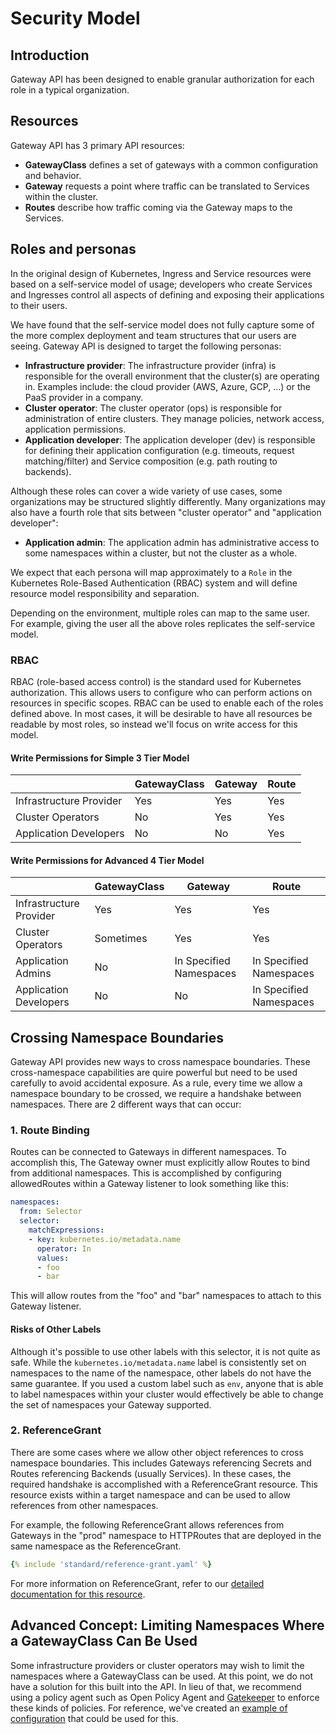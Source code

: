 # Security Model

## Introduction
Gateway API has been designed to enable granular authorization for each role in
a typical organization.

## Resources
Gateway API has 3 primary API resources:

* **GatewayClass** defines a set of gateways with a common configuration and
  behavior.
* **Gateway** requests a point where traffic can be translated to Services
  within the cluster.
* **Routes** describe how traffic coming via the Gateway maps to the Services.

## Roles and personas

In the original design of Kubernetes, Ingress and Service resources were based
on a self-service model of usage; developers who create Services and Ingresses
control all aspects of defining and exposing their applications to their users.

We have found that the self-service model does not fully capture some of the
more complex deployment and team structures that our users are seeing. Gateway
API is designed to target the following personas:

* **Infrastructure provider**: The infrastructure provider (infra) is
  responsible for the overall environment that the cluster(s) are operating in.
  Examples include: the cloud provider (AWS, Azure, GCP, ...) or the PaaS
  provider in a company.
* **Cluster operator**: The cluster operator (ops) is responsible for
  administration of entire clusters. They manage policies, network access,
  application permissions.
* **Application developer**: The application developer (dev) is responsible for
  defining their application configuration (e.g. timeouts, request
  matching/filter) and Service composition (e.g. path routing to backends).

Although these roles can cover a wide variety of use cases, some organizations
may be structured slightly differently. Many organizations may also have a
fourth role that sits between "cluster operator" and "application developer":

* **Application admin**: The application admin has administrative access to some
  namespaces within a cluster, but not the cluster as a whole.

We expect that each persona will map approximately to a `Role` in the Kubernetes
Role-Based Authentication (RBAC) system and will define resource model
responsibility and separation.

Depending on the environment, multiple roles can map to the same user. For
example, giving the user all the above roles replicates the self-service model.

### RBAC
RBAC (role-based access control) is the standard used for Kubernetes
authorization. This allows users to configure who can perform actions on
resources in specific scopes. RBAC can be used to enable each of the roles
defined above. In most cases, it will be desirable to have all resources be
readable by most roles, so instead we'll focus on write access for this model.

#### Write Permissions for Simple 3 Tier Model
| | GatewayClass | Gateway | Route |
|-|-|-|-|
| Infrastructure Provider | Yes | Yes | Yes |
| Cluster Operators | No | Yes | Yes |
| Application Developers | No | No | Yes |

#### Write Permissions for Advanced 4 Tier Model
| | GatewayClass | Gateway | Route |
|-|-|-|-|
| Infrastructure Provider | Yes | Yes | Yes |
| Cluster Operators | Sometimes | Yes | Yes |
| Application Admins | No | In Specified Namespaces | In Specified Namespaces |
| Application Developers | No | No | In Specified Namespaces |

## Crossing Namespace Boundaries
Gateway API provides new ways to cross namespace boundaries. These
cross-namespace capabilities are quire powerful but need to be used carefully to
avoid accidental exposure. As a rule, every time we allow a namespace boundary
to be crossed, we require a handshake between namespaces. There are 2 different
ways that can occur:

### 1. Route Binding
Routes can be connected to Gateways in different namespaces. To accomplish this,
The Gateway owner must explicitly allow Routes to bind from additional
namespaces. This is accomplished by configuring allowedRoutes within a Gateway
listener to look something like this:

```yaml
namespaces:
  from: Selector
  selector:
    matchExpressions:
    - key: kubernetes.io/metadata.name
      operator: In
      values:
      - foo
      - bar
```

This will allow routes from the "foo" and "bar" namespaces to attach to this
Gateway listener.

#### Risks of Other Labels
Although it's possible to use other labels with this selector, it is not quite
as safe. While the `kubernetes.io/metadata.name` label is consistently set on
namespaces to the name of the namespace, other labels do not have the same
guarantee. If you used a custom label such as `env`, anyone that is able to
label namespaces within your cluster would effectively be able to change the set
of namespaces your Gateway supported.

### 2. ReferenceGrant
There are some cases where we allow other object references to cross namespace
boundaries. This includes Gateways referencing Secrets and Routes referencing
Backends (usually Services). In these cases, the required handshake is
accomplished with a ReferenceGrant resource. This resource exists within a
target namespace and can be used to allow references from other namespaces.

For example, the following ReferenceGrant allows references from Gateways in
the "prod" namespace to HTTPRoutes that are deployed in the same namespace as
the ReferenceGrant.

```yaml
{% include 'standard/reference-grant.yaml' %}
```

For more information on ReferenceGrant, refer to our [detailed documentation
for this resource](/api-types/referencegrant).

## Advanced Concept: Limiting Namespaces Where a GatewayClass Can Be Used
Some infrastructure providers or cluster operators may wish to limit the
namespaces where a GatewayClass can be used. At this point, we do not have a
solution for this built into the API. In lieu of that, we recommend using a
policy agent such as Open Policy Agent and
[Gatekeeper](https://github.com/open-policy-agent/gatekeeper) to enforce these
kinds of policies. For reference, we've created an [example of
configuration](https://github.com/open-policy-agent/gatekeeper-library/pull/24)
that could be used for this.
